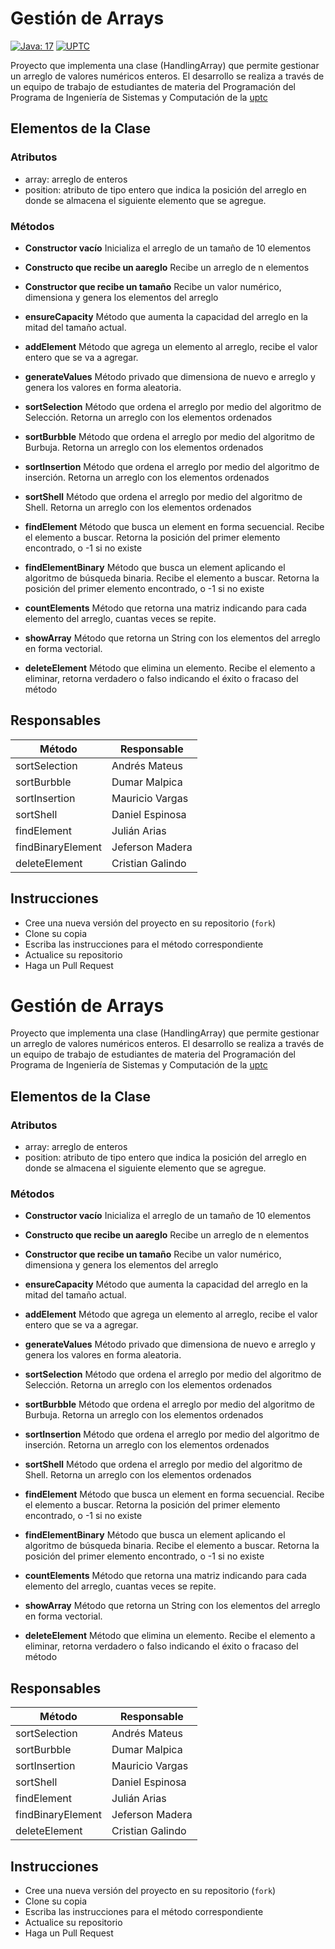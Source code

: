# Gestión de Arrays
[![Java: 17](https://img.shields.io/badge/Java-17+-green)](#)
[![UPTC](https://img.shields.io/badge/UPTC-Programacion%20I-yellowgreen)](#)

Proyecto que implementa una clase (HandlingArray) que permite gestionar un arreglo de valores numéricos enteros. El desarrollo se realiza a través de un equipo de trabajo de estudiantes de materia del Programación del Programa de Ingeniería de Sistemas y Computación de la [uptc](http://www.uptc.edu.co)

## Elementos de la Clase

### Atributos

- array: arreglo de enteros
- position: atributo de tipo entero que indica la posición del arreglo en donde se almacena el siguiente elemento que se agregue.

### Métodos

- __Constructor vacío__ Inicializa el arreglo de un tamaño de 10 elementos
- __Constructo que recibe un aareglo__ Recibe un arreglo de n elementos
- __Constructor que recibe un tamaño__ Recibe un valor numérico, dimensiona y genera los elementos del arreglo
- __ensureCapacity__ Método que aumenta la capacidad del arreglo en la mitad del tamaño actual.
- __addElement__ Método que agrega un elemento al arreglo, recibe el valor entero que se va a agregar.
- __generateValues__ Método privado que dimensiona de nuevo e arreglo y genera los valores en forma aleatoria.
-  __sortSelection__ Método que ordena el arreglo por medio del algoritmo de Selección. Retorna un arreglo con los elementos ordenados
-  __sortBurbble__ Método que ordena el arreglo por medio del algoritmo de Burbuja. Retorna un arreglo con los elementos ordenados
-  __sortInsertion__ Método que ordena el arreglo por medio del algoritmo de inserción. Retorna un arreglo con los elementos ordenados
-  __sortShell__ Método que ordena el arreglo por medio del algoritmo de Shell. Retorna un arreglo con los elementos ordenados
- __findElement__ Método que busca un element en forma secuencial. Recibe el elemento a buscar. Retorna la posición del primer elemento encontrado, o -1 si no existe
- __findElementBinary__ Método que busca un element aplicando el algoritmo de búsqueda binaria. Recibe el elemento a buscar. Retorna la posición del primer elemento encontrado, o -1 si no existe
- __countElements__ Método que retorna una matriz indicando para cada elemento del arreglo, cuantas veces se repite.

- __showArray__ Método que retorna un String con los elementos del arreglo en forma vectorial.

- __deleteElement__ Método que elimina un elemento. Recibe el elemento a eliminar, retorna verdadero o falso indicando el éxito o fracaso del método

## Responsables

|Método|Responsable|
|--|--|
|sortSelection|Andrés Mateus|
|sortBurbble|Dumar Malpica|
|sortInsertion|Mauricio Vargas|
|sortShell|Daniel Espinosa|
|findElement|Julián Arias|
|findBinaryElement|Jeferson Madera|
|deleteElement|Cristian Galindo|

## Instrucciones

- Cree una nueva versión del proyecto en su repositorio (`fork`)
- Clone su copia
- Escriba las instrucciones para el método correspondiente
- Actualice su repositorio
- Haga un Pull Request

# Gestión de Arrays

Proyecto que implementa una clase (HandlingArray) que permite gestionar un arreglo de valores numéricos enteros. El desarrollo se realiza a través de un equipo de trabajo de estudiantes de materia del Programación del Programa de Ingeniería de Sistemas y Computación de la [uptc](http://www.uptc.edu.co)

## Elementos de la Clase

### Atributos

- array: arreglo de enteros
- position: atributo de tipo entero que indica la posición del arreglo en donde se almacena el siguiente elemento que se agregue.

### Métodos

- __Constructor vacío__ Inicializa el arreglo de un tamaño de 10 elementos
- __Constructo que recibe un aareglo__ Recibe un arreglo de n elementos
- __Constructor que recibe un tamaño__ Recibe un valor numérico, dimensiona y genera los elementos del arreglo
- __ensureCapacity__ Método que aumenta la capacidad del arreglo en la mitad del tamaño actual.
- __addElement__ Método que agrega un elemento al arreglo, recibe el valor entero que se va a agregar.
- __generateValues__ Método privado que dimensiona de nuevo e arreglo y genera los valores en forma aleatoria.
-  __sortSelection__ Método que ordena el arreglo por medio del algoritmo de Selección. Retorna un arreglo con los elementos ordenados
-  __sortBurbble__ Método que ordena el arreglo por medio del algoritmo de Burbuja. Retorna un arreglo con los elementos ordenados
-  __sortInsertion__ Método que ordena el arreglo por medio del algoritmo de inserción. Retorna un arreglo con los elementos ordenados
-  __sortShell__ Método que ordena el arreglo por medio del algoritmo de Shell. Retorna un arreglo con los elementos ordenados
- __findElement__ Método que busca un element en forma secuencial. Recibe el elemento a buscar. Retorna la posición del primer elemento encontrado, o -1 si no existe
- __findElementBinary__ Método que busca un element aplicando el algoritmo de búsqueda binaria. Recibe el elemento a buscar. Retorna la posición del primer elemento encontrado, o -1 si no existe
- __countElements__ Método que retorna una matriz indicando para cada elemento del arreglo, cuantas veces se repite.

- __showArray__ Método que retorna un String con los elementos del arreglo en forma vectorial.

- __deleteElement__ Método que elimina un elemento. Recibe el elemento a eliminar, retorna verdadero o falso indicando el éxito o fracaso del método

## Responsables

|Método|Responsable|
|--|--|
|sortSelection|Andrés Mateus|
|sortBurbble|Dumar Malpica|
|sortInsertion|Mauricio Vargas|
|sortShell|Daniel Espinosa|
|findElement|Julián Arias|
|findBinaryElement|Jeferson Madera|
|deleteElement|Cristian Galindo|

## Instrucciones

- Cree una nueva versión del proyecto en su repositorio (`fork`)
- Clone su copia
- Escriba las instrucciones para el método correspondiente
- Actualice su repositorio
- Haga un Pull Request
